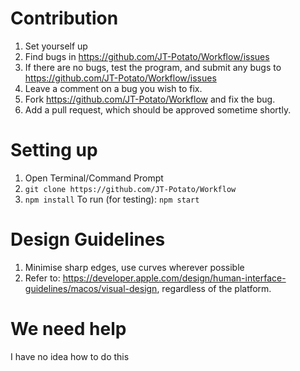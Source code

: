 # Contribution
1. Set yourself up
2. Find bugs in https://github.com/JT-Potato/Workflow/issues
3. If there are no bugs, test the program, and submit any bugs to https://github.com/JT-Potato/Workflow/issues
4. Leave a comment on a bug you wish to fix.
5. Fork https://github.com/JT-Potato/Workflow and fix the bug.
6. Add a pull request, which should be approved sometime shortly.

# Setting up
1. Open Terminal/Command Prompt
2. `git clone https://github.com/JT-Potato/Workflow`
3. `npm install`
To run (for testing): `npm start`

# Design Guidelines
1. Minimise sharp edges, use curves wherever possible
2. Refer to: https://developer.apple.com/design/human-interface-guidelines/macos/visual-design, regardless of the platform.

# We need help
I have no idea how to do this